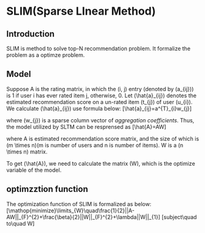 # SLIM(Sparse LInear Method)

## Introduction
SLIM is method to solve top-N recommendation problem. It formalize the problem as a optimze problem.

## Model
Suppose A is the rating matrix, in which the (i, j) entry (denoted by \(a_{ij}\)) is 1 if user i has ever rated item j, otherwise, 0. Let \(\hat{a}_{ij}\) denotes the estimated recommendation score on a un-rated item \(t\_{j}\) of user \(u\_{i}\). We calculate \(\hat{a}\_{ij}\) use formula below:
\[\hat{a}\_{ij}=a^{T}\_{i}w\_{j}\]

where \(w_{j}\) is a sparse column vector of *aggregation coefficients*. Thus, the model utilized by SLTM can be resprensed as
\[\hat{A}=AW\]

where A is estimated recommendation score matrix, and the size of which is \(m \times n\)(m is number of users and n is number of items). W is a \(n \times n\) matrix.

To get \(\hat{A}\), we need to calculate the matrix \(W\), which is the optimize variable of the model.

## optimzztion function
The optimization function of SLIM is formalized as below:
\[\mathop{minimize}\limits\_{W}\quad\frac{1}{2}||A-AW||\_{F}^{2}+\frac{\beta}{2}||W||\_{F}^{2}+\lambda||W||\_{1}\]
\[subject\quad to\quad W\]
